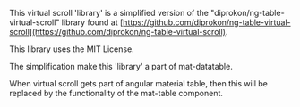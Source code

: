 This virtual scroll 'library' is a simplified version of the "diprokon/ng-table-virtual-scroll" library found at [https://github.com/diprokon/ng-table-virtual-scroll](https://github.com/diprokon/ng-table-virtual-scroll).

This library uses the MIT License.

The simplification make this 'library' a part of mat-datatable.

When virtual scroll gets part of angular material table, then this will be replaced by the functionality of the mat-table component.
